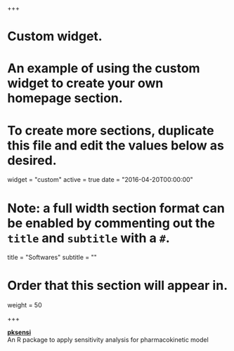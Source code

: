 +++
# Custom widget.
# An example of using the custom widget to create your own homepage section.
# To create more sections, duplicate this file and edit the values below as desired.
widget = "custom"
active = true
date = "2016-04-20T00:00:00"

# Note: a full width section format can be enabled by commenting out the `title` and `subtitle` with a `#`.
title = "Softwares"
subtitle = ""

# Order that this section will appear in.
weight = 50

+++

[**pksensi**](https://nanhung.netlify.com/pksensi/)  
An R package to apply sensitivity analysis for pharmacokinetic model